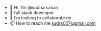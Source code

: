 - 👋 Hi, I’m @sudharsanan
- 👀 full stack developer
- 💞️ I’m looking to collaborate on 
- 📫 How to reach me sudrs007@gmail.com

<!---
Heaven323555/Heaven323555 is a ✨ special ✨ repository because its `README.md` (this file) appears on your GitHub profile.
You can click the Preview link to take a look at your changes.
--->
